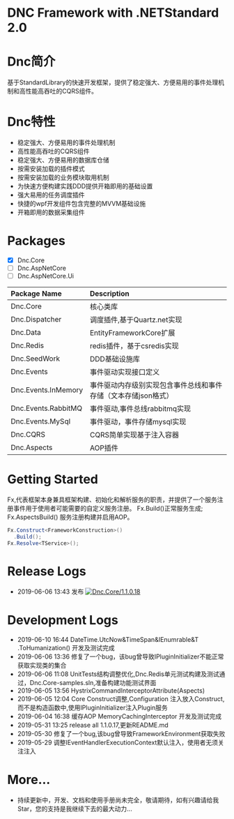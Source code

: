 ﻿DNC Framework with .NETStandard 2.0
===

# Dnc简介
基于StandardLibrary的快速开发框架，提供了稳定强大、方便易用的事件处理机制和高性能高吞吐的CQRS组件。

# Dnc特性

* 稳定强大、方便易用的事件处理机制
* 高性能高吞吐的CQRS组件
* 稳定强大、方便易用的数据库仓储
* 按需安装加载的插件模式
* 按需安装加载的业务模块取用机制
* 为快速方便构建实践DDD提供开箱即用的基础设置
* 强大易用的任务调度插件
* 快捷的wpf开发组件包含完整的MVVM基础设施
* 开箱即用的数据采集组件

# Packages
* [x] Dnc.Core
* [ ] Dnc.AspNetCore
* [ ] Dnc.AspNetCore.Ui

|Package Name|Description|
|:-------|:-------|
|Dnc.Core|核心类库|
|Dnc.Dispatcher|调度插件,基于Quartz.net实现|
|Dnc.Data|EntityFrameworkCore扩展|
|Dnc.Redis|redis插件，基于csredis实现|
|Dnc.SeedWork|DDD基础设施库|
|Dnc.Events|事件驱动实现接口定义|
|Dnc.Events.InMemory|事件驱动内存级别实现包含事件总线和事件存储（文本存储json格式）|
|Dnc.Events.RabbitMQ|事件驱动,事件总线rabbitmq实现|
|Dnc.Events.MySql|事件驱动，事件存储mysql实现|
|Dnc.CQRS|CQRS简单实现基于注入容器|
|Dnc.Aspects|AOP插件|

# Getting Started
Fx,代表框架本身兼具框架构建、初始化和解析服务的职责，并提供了一个服务注册事件用于使用者可能需要的自定义服务注册。
Fx.Build()正常服务生成;
Fx.AspectsBuild() 服务注册构建并启用AOP。
```c#
Fx.Construct<FrameworkConstruction>()
  .Build();
Fx.Resolve<TService>();
```
# Release Logs
* 2019-06-06 13:43 发布 [![Dnc.Core/1.1.0.18](https://img.shields.io/badge/nuget-1.1.0.18-blue.svg)](https://www.nuget.org/packages/Dnc.Core/1.1.0.18)

# Development Logs
* 2019-06-10 16:44 DateTime.UtcNow&TimeSpan&IEnumrable<T>&T .ToHumanization() 开发及测试完成
* 2019-06-06 13:36 修复了一个bug，该bug曾导致IPluginInitializer不能正常获取实现类的集合
* 2019-06-06 11:08 UnitTests结构调整优化,Dnc.Redis单元测试构建及测试通过，Dnc.Core-samples.sln,准备构建功能测试界面
* 2019-06-05 13:56 HystrixCommandInterceptorAttribute(Aspects)
* 2019-06-05 12:04 Core Construct调整,Configuration 注入放入Construct,而不是构造函数中,使用IPluginInitializer注入Plugin服务
* 2019-06-04 16:38 缓存AOP MemoryCachingInterceptor 开发及测试完成
* 2019-05-31 13:25 release all 1.1.0.17,更新README.md
* 2019-05-30 修复了一个bug,该bug曾导致FrameworkEnvironment获取失败
* 2019-05-29 调整IEventHandlerExecutionContext默认注入，使用者无须关注注入

# More...

* 持续更新中，开发、文档和使用手册尚未完全，敬请期待，如有兴趣请给我Star，您的支持是我继续下去的最大动力...


